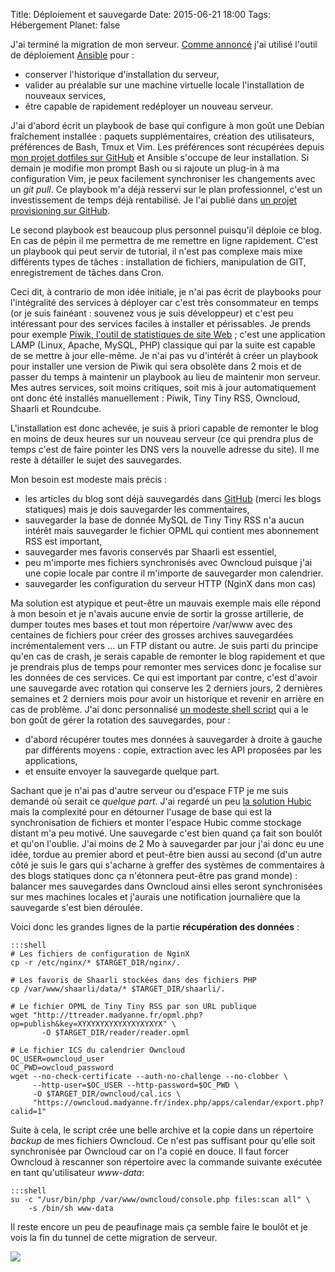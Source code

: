 Title: Déploiement et sauvegarde
Date: 2015-06-21 18:00
Tags: Hébergement
Planet: false

J'ai terminé la migration de mon serveur. [Comme
annoncé](http://blogduyax.madyanne.fr/hebergement-en-mouvance.html) j'ai
utilisé l'outil de déploiement
[Ansible](https://fr.wikipedia.org/wiki/Ansible_%28logiciel%29) pour :

- conserver l'historique d'installation du serveur, 
- valider au préalable sur une machine virtuelle locale l'installation de
  nouveaux services, 
- être capable de rapidement redéployer un nouveau serveur.

J'ai d'abord écrit un playbook de base qui configure à mon goût une Debian
fraîchement installée : paquets supplémentaires, création des utilisateurs,
préférences de Bash, Tmux et Vim. Les préférences sont récupérées depuis [mon
projet dotfiles sur GitHub](https://github.com/kianby/dotfiles) et Ansible
s'occupe de leur installation. Si demain je modifie mon prompt Bash ou si
rajoute un plug-in à ma configuration Vim, je peux facilement synchroniser les
changements avec un *git pull*. Ce playbook m'a déjà resservi sur le plan
professionnel, c'est un investissement de temps déjà rentabilisé. Je l'ai
publié dans [un projet provisioning sur
GitHub](https://github.com/kianby/provisioning).

Le second playbook est beaucoup plus personnel puisqu'il déploie ce blog. En
cas de pépin il me permettra de me remettre en ligne rapidement. C'est un
playbook qui peut servir de tutorial, il n'est pas complexe mais mixe
différents types de tâches : installation de fichiers, manipulation de GIT,
enregistrement de tâches dans Cron.

Ceci dit, à contrario de mon idée initiale, je n'ai pas écrit de playbooks pour
l'intégralité des services à déployer car c'est très consommateur en temps (or
je suis fainéant : souvenez vous je suis développeur) et c'est peu intéressant
pour des services faciles à installer et périssables. Je prends pour exemple
[Piwik, l'outil de statistiques de site Web](https://piwik.org/) ; c'est une
application LAMP (Linux, Apache, MySQL, PHP) classique qui par la suite est
capable de se mettre à jour elle-même. Je n'ai pas vu d'intérêt à créer un
playbook pour installer une version de Piwik qui sera obsolète dans 2 mois et
de passer du temps à maintenir un playbook au lieu de maintenir mon serveur.
Mes autres services, soit moins critiques, soit mis à jour automatiquement ont
donc été installés manuellement : Piwik, Tiny Tiny RSS, Owncloud, Shaarli et
Roundcube.

L'installation est donc achevée, je suis à priori capable de remonter le blog
en moins de deux heures sur un nouveau serveur (ce qui prendra plus de temps
c'est de faire pointer les DNS vers la nouvelle adresse du site). Il me reste
à détailler le sujet des sauvegardes.

Mon besoin est modeste mais précis :

- les articles du blog sont déjà sauvegardés dans
  [GitHub](https://github.com/kianby/blog) (merci les blogs statiques) mais je
  dois sauvegarder les commentaires,
- sauvegarder la base de donnée MySQL de Tiny Tiny RSS n'a aucun intérêt mais
  sauvegarder le fichier OPML qui contient mes abonnement RSS est important,
- sauvegarder mes favoris conservés par Shaarli est essentiel,
- peu m'importe mes fichiers synchronisés avec Owncloud puisque j'ai une copie
  locale par contre il m'importe de sauvegarder mon calendrier.
- sauvegarder les configuration du serveur HTTP (NginX dans mon cas)

Ma solution est atypique et peut-être un mauvais exemple mais elle répond à mon
besoin et je n'avais aucune envie de sortir la grosse artillerie, de dumper
toutes mes bases et tout mon répertoire /var/www avec des centaines de fichiers
pour créer des grosses archives sauvegardées incrémentalement vers ... un FTP
distant ou autre. Je suis parti du principe qu'en cas de crash, je serais
capable de remonter le blog rapidement et que je prendrais plus de temps pour
remonter mes services donc je focalise sur les données de ces services.  Ce qui
est important par contre, c'est d'avoir une sauvegarde avec rotation qui
conserve les 2 derniers jours, 2 dernières semaines et 2 derniers mois  pour
avoir un historique et revenir en arrière en cas de problème. J'ai donc
personnalisé [un modeste shell
script](https://nicaw.wordpress.com/2013/04/18/bash-backup-rotation-script) qui
a le bon goût de gérer la rotation des sauvegardes, pour :

- d'abord récupérer toutes mes données à sauvegarder à droite à gauche par
  différents moyens : copie, extraction avec les API proposées par les
  applications,
- et ensuite envoyer la sauvegarde quelque part. 

Sachant que je n'ai pas d'autre serveur ou d'espace FTP je me suis demandé où
serait ce *quelque part*. J'ai regardé un peu [la solution
Hubic](https://hubic.com/fr/) mais la complexité pour en détourner l'usage de
base qui est la synchronisation de fichiers et monter l'espace Hubic comme
stockage distant m'a peu motivé. Une sauvegarde c'est bien quand ça fait son
boulôt et qu'on l'oublie. J'ai moins de 2 Mo à sauvegarder par jour j'ai donc
eu une idée, tordue au premier abord et peut-être bien aussi au second (d'un
autre côté je suis le gars qui s'acharne à greffer des systèmes de commentaires
à des blogs statiques donc ça n'étonnera peut-être pas grand monde) : balancer
mes sauvegardes dans Owncloud ainsi elles seront synchronisées sur mes machines
locales et j'aurais une notification journalière que la sauvegarde s'est bien
déroulée.

Voici donc les grandes lignes de la partie **récupération des données** :

    :::shell
    # Les fichiers de configuration de NginX
    cp -r /etc/nginx/* $TARGET_DIR/nginx/.

    # Les favoris de Shaarli stockées dans des fichiers PHP
    cp /var/www/shaarli/data/* $TARGET_DIR/shaarli/.

    # Le fichier OPML de Tiny Tiny RSS par son URL publique
    wget "http://ttreader.madyanne.fr/opml.php?op=publish&key=XYXYXYXYXYXYXYXYXYX" \
           -O $TARGET_DIR/reader/reader.opml

    # Le fichier ICS du calendrier Owncloud
    OC_USER=owncloud_user
    OC_PWD=owcloud_password
    wget --no-check-certificate --auth-no-challenge --no-clobber \
         --http-user=$OC_USER --http-password=$OC_PWD \
         -O $TARGET_DIR/owncloud/cal.ics \
         "https://owncloud.madyanne.fr/index.php/apps/calendar/export.php?calid=1"

Suite à cela, le script crée une belle archive et la copie dans un répertoire
*backup* de mes fichiers Owncloud. Ce n'est pas suffisant pour qu'elle soit
synchronisée par Owncloud car on l'a copié en douce. Il faut forcer Owncloud à
rescanner son répertoire avec la commande suivante exécutée en tant
qu'utilisateur *www-data*: 

    :::shell
    su -c "/usr/bin/php /var/www/owncloud/console.php files:scan all" \
        -s /bin/sh www-data

Il reste encore un peu de peaufinage mais ça semble faire le boulôt et je vois la
fin du tunnel de cette migration de serveur.

<img src="images/2015/rabbit_hole.jpg"/>

